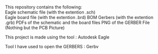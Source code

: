 This repository contains the following:  
Eagle schematic file (with the extention .sch)   
Eagle board file (with the extention .brd) 
BOM 
Gerbers (with the extention .grb) 
PDFs of the schematic and the board files 
PNG of the GERBER File (Nothing but the PCB Picture) 

This project is made using the tool : Autodesk Eagle 

Tool I have used to open the GERBERS : Gerbv 
